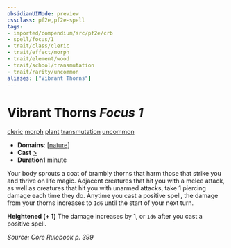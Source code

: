 ```yaml
---
obsidianUIMode: preview
cssclass: pf2e,pf2e-spell
tags:
- imported/compendium/src/pf2e/crb
- spell/focus/1
- trait/class/cleric
- trait/effect/morph
- trait/element/wood
- trait/school/transmutation
- trait/rarity/uncommon
aliases: ["Vibrant Thorns"]
---
```

# Vibrant Thorns *Focus 1*   
[cleric](rules/traits/cleric.md)  [morph](morph.md)  [plant](plant.md)  [transmutation](transmutation.md)  [uncommon](uncommon.md)  

- **Domains**: [[nature](../setting/domains.md#Nature)]
- **Cast** [>](chapter-9-playing-the-game.md#Actions "Single Action") 
- **Duration**1 minute

Your body sprouts a coat of brambly thorns that harm those that strike you and thrive on life magic. Adjacent creatures that hit you with a melee attack, as well as creatures that hit you with unarmed attacks, take 1 piercing damage each time they do. Anytime you cast a positive spell, the damage from your thorns increases to `1d6` until the start of your next turn.

**Heightened (+ 1)** The damage increases by 1, or `1d6` after you cast a positive spell.

*Source: Core Rulebook p. 399*